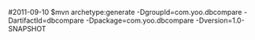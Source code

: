 #2011-09-10
$mvn archetype:generate -DgroupId=com.yoo.dbcompare -DartifactId=dbcompare -Dpackage=com.yoo.dbcompare -Dversion=1.0-SNAPSHOT